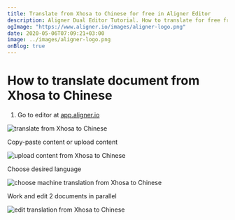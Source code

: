 ```yaml
---
title: Translate from Xhosa to Chinese for free in Aligner Editor
description: Aligner Dual Editor Tutorial. How to translate for free from Xhosa to Chinese. Aligner is multilingual document management platform. 
ogImage: "https://www.aligner.io/images/aligner-logo.png"
date: 2020-05-06T07:09:21+03:00
image: ../images/aligner-logo.png
onBlog: true
---
```


# How to translate document from Xhosa to Chinese

1. Go to editor at [app.aligner.io](https://app.aligner.io "Aligner App web page")

![translate from Xhosa to Chinese](../aligner-blank-editor.png "translate from Xhosa to Chinese")

Copy-paste content or upload content

![upload content from Xhosa to Chinese](../aligner-uploaded-document.png "upload content from Xhosa to Chinese")

Choose desired language

![choose machine translation from Xhosa to Chinese](../aligner-language-dropdown.png "choose machine translation from Xhosa to Chinese")

Work and edit 2 documents in parallel

![edit translation from Xhosa to Chinese](../aligner-double-sitded-editor.png "edit translation from Xhosa to Chinese")

